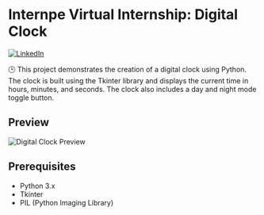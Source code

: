 # Internpe Virtual Internship: Digital Clock

[![LinkedIn](https://img.shields.io/badge/Share%20on-LinkedIn-blue)](https://www.linkedin.com/in/ram-sai-jagadish-yenugadhati-8909201b1)

🕒 This project demonstrates the creation of a digital clock using Python. The clock is built using the Tkinter library and displays the current time in hours, minutes, and seconds. The clock also includes a day and night mode toggle button.

## Preview
![Digital Clock Preview](![image](https://github.com/Ramsai170899/Digital-Clock_InternPe_Internship/assets/81312213/ece979b3-4f91-4244-8ee1-0d44b4a86493)
)

## Prerequisites

- Python 3.x
- Tkinter
- PIL (Python Imaging Library)
